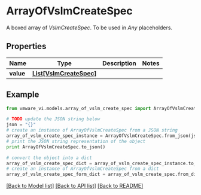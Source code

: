 # ArrayOfVslmCreateSpec

A boxed array of *VslmCreateSpec*. To be used in *Any* placeholders. 

## Properties
Name | Type | Description | Notes
------------ | ------------- | ------------- | -------------
**value** | [**List[VslmCreateSpec]**](VslmCreateSpec.md) |  | 

## Example

```python
from vmware_vi.models.array_of_vslm_create_spec import ArrayOfVslmCreateSpec

# TODO update the JSON string below
json = "{}"
# create an instance of ArrayOfVslmCreateSpec from a JSON string
array_of_vslm_create_spec_instance = ArrayOfVslmCreateSpec.from_json(json)
# print the JSON string representation of the object
print ArrayOfVslmCreateSpec.to_json()

# convert the object into a dict
array_of_vslm_create_spec_dict = array_of_vslm_create_spec_instance.to_dict()
# create an instance of ArrayOfVslmCreateSpec from a dict
array_of_vslm_create_spec_form_dict = array_of_vslm_create_spec.from_dict(array_of_vslm_create_spec_dict)
```
[[Back to Model list]](../README.md#documentation-for-models) [[Back to API list]](../README.md#documentation-for-api-endpoints) [[Back to README]](../README.md)


